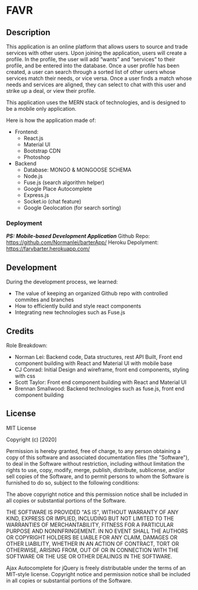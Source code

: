 # FAVR

## Description

This application is an online platform that allows users to source and trade services with other users.  Upon joining the application, users will create a profile.  In the profile, the user will add “wants” and “services” to their profile, and be entered into the database.  Once a user profile has been created, a user can search through a sorted list of other users whose services match their needs, or vice versa.   Once a user finds a match whose needs and services are aligned, they can select to chat with this user and strike up a deal, or view their profile. 

This application uses the MERN stack of technologies, and is designed to be a mobile only application.

Here is how the application made of:
* Frontend:
    * React.js
    * Material UI
    * Bootstrap CDN
    * Photoshop
* Backend
    * Database: MONGO & MONGOOSE SCHEMA
    * Node.js
    * Fuse.js (search algorithm helper)
    * Google Place Autocomplete
    * Express.js
    * Socket.io (chat feature)
    * Google Geolocation (for search sorting)



### Deployment

***PS: Mobile-based Development Application***
Github Repo: https://github.com/Normanlei/barterApp/
Heroku Depolyment: https://farvbarter.herokuapp.com/




## Development

During the development process, we learned:
* The value of keeping an organized Github repo with controlled commites and branches
* How to efficiently build and style react components
* Integrating new technologies such as Fuse.js



## Credits 

Role Breakdown:

* Norman Lei: Backend code, Data structures, rest API Built, Front end component building with React and Material UI with mobile base
* CJ Conrad: Initial Design and wireframe, front end components, styling with css
* Scott Taylor: Front end component building with React and Material UI
* Brennan Smallwood: Backend technologies such as fuse.js, front end component building



## License
MIT License

Copyright (c) [2020]

Permission is hereby granted, free of charge, to any person obtaining a copy
of this software and associated documentation files (the "Software"), to deal
in the Software without restriction, including without limitation the rights
to use, copy, modify, merge, publish, distribute, sublicense, and/or sell
copies of the Software, and to permit persons to whom the Software is
furnished to do so, subject to the following conditions:

The above copyright notice and this permission notice shall be included in all
copies or substantial portions of the Software.

THE SOFTWARE IS PROVIDED "AS IS", WITHOUT WARRANTY OF ANY KIND, EXPRESS OR
IMPLIED, INCLUDING BUT NOT LIMITED TO THE WARRANTIES OF MERCHANTABILITY,
FITNESS FOR A PARTICULAR PURPOSE AND NONINFRINGEMENT. IN NO EVENT SHALL THE
AUTHORS OR COPYRIGHT HOLDERS BE LIABLE FOR ANY CLAIM, DAMAGES OR OTHER
LIABILITY, WHETHER IN AN ACTION OF CONTRACT, TORT OR OTHERWISE, ARISING FROM,
OUT OF OR IN CONNECTION WITH THE SOFTWARE OR THE USE OR OTHER DEALINGS IN THE
SOFTWARE.

Ajax Autocomplete for jQuery is freely distributable under the terms of an MIT-style license.
Copyright notice and permission notice shall be included in all copies or substantial portions of the Software.
